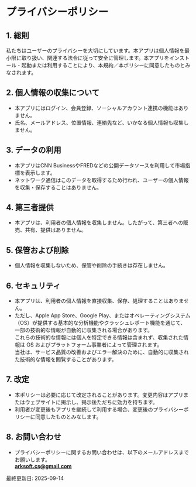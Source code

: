 # プライバシーポリシー

## 1. 総則
私たちはユーザーのプライバシーを大切にしています。本アプリは個人情報を最小限に取り扱い、関連する法令に従って安全に管理します。本アプリをインストール・起動または利用することにより、本規約／本ポリシーに同意したものとみなされます。

## 2. 個人情報の収集について
- 本アプリにはログイン、会員登録、ソーシャルアカウント連携の機能はありません。  
- 氏名、メールアドレス、位置情報、連絡先など、いかなる個人情報も収集しません。  

## 3. データの利用
- 本アプリはCNN BusinessやFREDなどの公開データソースを利用して市場指標を表示します。  
- ネットワーク通信はこのデータを取得するため行われ、ユーザーの個人情報を収集・保存することはありません。  

## 4. 第三者提供
- 本アプリは、利用者の個人情報を収集しません。したがって、第三者への販売、共有、提供はありません。  

## 5. 保管および削除
- 個人情報を収集しないため、保管や削除の手続きは存在しません。  

## 6. セキュリティ
- 本アプリは、利用者の個人情報を直接収集、保存、処理することはありません。  
- ただし、Apple App Store、Google Play、またはオペレーティングシステム（OS）が提供する基本的な分析機能やクラッシュレポート機能を通じて、一部の技術的な情報が自動的に収集される場合があります。  
これらの技術的な情報には個人を特定できる情報は含まれず、収集された情報は OS およびプラットフォーム事業者によって管理されます。  
当社は、サービス品質の改善およびエラー解決のために、自動的に収集された技術的な情報を閲覧することがあります。

## 7. 改定
- 本ポリシーは必要に応じて改定されることがあります。変更内容はアプリまたはウェブサイトに掲示し、掲示後ただちに効力を持ちます。
- 利用者が変更後もアプリを継続して利用する場合、変更後のプライバシーポリシーに同意したものとみなします。

## 8. お問い合わせ
- プライバシーポリシーに関するお問い合わせは、以下のメールアドレスまでお願いします。  
**arksoft.cs@gmail.com**


最終更新日: 2025-09-14